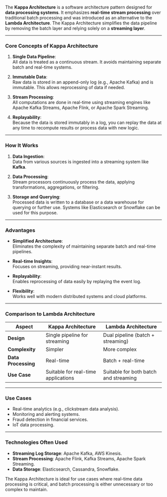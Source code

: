 The **Kappa Architecture** is a software architecture pattern designed for **data processing systems**. It emphasizes **real-time stream processing** over traditional batch processing and was introduced as an alternative to the **Lambda Architecture**. The Kappa Architecture simplifies the data pipeline by removing the batch layer and relying solely on a **streaming layer**.

---

### **Core Concepts of Kappa Architecture**
1. **Single Data Pipeline**:  
   All data is treated as a continuous stream. It avoids maintaining separate batch and real-time systems.
   
2. **Immutable Data**:  
   Raw data is stored in an append-only log (e.g., Apache Kafka) and is immutable. This allows reprocessing of data if needed.

3. **Stream Processing**:  
   All computations are done in real-time using streaming engines like Apache Kafka Streams, Apache Flink, or Apache Spark Streaming.

4. **Replayability**:  
   Because the data is stored immutably in a log, you can replay the data at any time to recompute results or process data with new logic.

---

### **How It Works**
1. **Data Ingestion**:  
   Data from various sources is ingested into a streaming system like **Kafka**.
   
2. **Data Processing**:  
   Stream processors continuously process the data, applying transformations, aggregations, or filtering.
   
3. **Storage and Querying**:  
   Processed data is written to a database or a data warehouse for querying or further use. Systems like Elasticsearch or Snowflake can be used for this purpose.

---

### **Advantages**
- **Simplified Architecture**:  
   Eliminates the complexity of maintaining separate batch and real-time pipelines.
   
- **Real-time Insights**:  
   Focuses on streaming, providing near-instant results.

- **Replayability**:  
   Enables reprocessing of data easily by replaying the event log.

- **Flexibility**:  
   Works well with modern distributed systems and cloud platforms.

---

### **Comparison to Lambda Architecture**
| **Aspect**                | **Kappa Architecture**                | **Lambda Architecture**                 |
|---------------------------|---------------------------------------|----------------------------------------|
| **Design**                | Single pipeline for streaming         | Dual pipeline (batch + streaming)      |
| **Complexity**            | Simpler                              | More complex                           |
| **Data Processing**       | Real-time                            | Batch + real-time                      |
| **Use Case**              | Suitable for real-time applications  | Suitable for both batch and streaming  |

---

### **Use Cases**
- Real-time analytics (e.g., clickstream data analysis).
- Monitoring and alerting systems.
- Fraud detection in financial services.
- IoT data processing.

---

### **Technologies Often Used**
- **Streaming Log Storage**: Apache Kafka, AWS Kinesis.
- **Stream Processing**: Apache Flink, Kafka Streams, Apache Spark Streaming.
- **Data Storage**: Elasticsearch, Cassandra, Snowflake.

The Kappa Architecture is ideal for use cases where real-time data processing is critical, and batch processing is either unnecessary or too complex to maintain.
